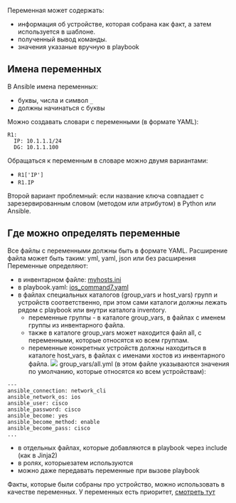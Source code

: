 Переменная может содержать:
- информация об устройстве, которая собрана как факт, а затем используется в шаблоне.    
- полученный вывод команды.    
- значения указаные вручную в playbook

## Имена переменных

В Ansible имена переменных:
- буквы, числа и символ `_`    
- должны начинаться с буквы
  
Можно создавать словари с переменными (в формате YAML):
```
R1:
  IP: 10.1.1.1/24
  DG: 10.1.1.100
```
Обращаться к переменным в словаре можно двумя вариантами:
- ```R1['IP']```
- ```R1.IP```

Второй вариант проблемный: если название ключа совпадает с зарезервированным словом (методом или атрибутом) в Python или Ansible.

## Где можно определять переменные

[](https://ansible-for-network-engineers.readthedocs.io/ru/latest/book/02_playbook_basics/variables.html#id6)Все файлы с переменными должны быть в формате YAML. Расширение файла может быть таким: yml, yaml, json или без расширения
Переменные определяют:
- в инвентарном файле: [myhosts.ini](E:\Study\GIT\Admining\Linux\Ansible\Ansible_для_сетевых_инженеров\configs\LABS\02_02\myhosts.ini) 
- в playbook.yaml: [ios_command7.yaml](E:\Study\GIT\Admining\Linux\Ansible\Ansible_для_сетевых_инженеров\configs\LABS\02_02\ios_command7.yaml)
- в файлах специальных каталогов (group_vars и host_vars) групп и устройств соответственно, при этом сами каталоги должны лежать рядом с playbook или внутри каталога inventory. 
   - переменные группы - в каталоге group_vars, в файлах с именем группы из инвентарного файла. 
   - также в каталоге group_vars  может находится файл all, с переменными, которые относятся ко всем группам.
   - переменные конкретных устройств должны находиться в каталоге host_vars, в файлах с именами хостов из инвентарного файла. 
![](Admining/Linux/Ansible/Ansible_для_сетевых_инженеров/pictures/10.jpg)
group_vars/all.yml (в этом файле указываются значения по умолчанию, которые относятся ко всем устройствам):

```
---
ansible_connection: network_cli
ansible_network_os: ios
ansible_user: cisco
ansible_password: cisco
ansible_become: yes
ansible_become_method: enable
ansible_become_pass: cisco
...
```
- в отдельных файлах, которые добавляются в playbook через include (как в Jinja2)    
- в ролях, которыезатем используются    
- можно даже передавать переменные при вызове playbook    

Факты, которые были собраны про устройство,  можно использовать в качестве переменных.
У переменных есть приоритет, [смотреть тут](https://ansible-for-network-engineers.readthedocs.io/ru/latest/book/02_playbook_basics/variables.html#id6)